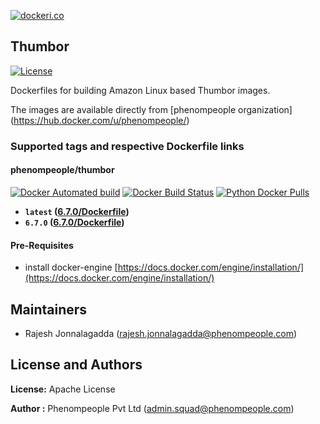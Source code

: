 [![dockeri.co](http://dockeri.co/image/phenompeople/thumbor)](https://registry.hub.docker.com/phenompeople/thumbor/)

## Thumbor 

[![License](https://img.shields.io/badge/License-Apache%202.0-blue.svg)](https://opensource.org/licenses/Apache-2.0)

Dockerfiles for building Amazon Linux based Thumbor images.

The images are available directly from [phenompeople organization] (https://hub.docker.com/u/phenompeople/)

### Supported tags and respective Dockerfile links

#### phenompeople/thumbor

[![Docker Automated build](https://img.shields.io/docker/automated/phenompeople/thumbor.svg?style=plastic)](https://hub.docker.com/r/phenompeople/thumbor/)
[![Docker Build Status](https://img.shields.io/docker/build/phenompeople/thumbor.svg?style=plastic)](https://hub.docker.com/r/phenompeople/thumbor/)
[![Python Docker Pulls](https://img.shields.io/docker/pulls/phenompeople/thumbor.svg?style=plastic)](https://hub.docker.com/r/phenompeople/thumbor/)

* **`latest`				([6.7.0/Dockerfile](https://github.com/phenompeople/thumbor/src/master/6.7.0/Dockerfile))**
* **`6.7.0` 				([6.7.0/Dockerfile](https://github.com/phenompeople/thumbor/src/master/6.7.0/Dockerfile))**

#### Pre-Requisites

- install docker-engine [https://docs.docker.com/engine/installation/](https://docs.docker.com/engine/installation/)

## Maintainers

* Rajesh Jonnalagadda (<rajesh.jonnalagadda@phenompeople.com>)

## License and Authors

**License:**	Apache License

**Author :** Phenompeople Pvt Ltd (<admin.squad@phenompeople.com>)